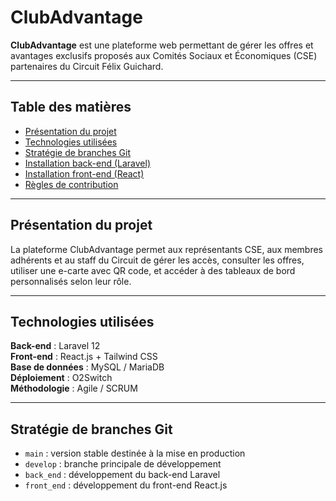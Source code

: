 # ClubAdvantage

**ClubAdvantage** est une plateforme web permettant de gérer les offres et avantages exclusifs proposés aux Comités Sociaux et Économiques (CSE) partenaires du Circuit Félix Guichard.

---

## Table des matières

- [Présentation du projet](#présentation-du-projet)
- [Technologies utilisées](#technologies-utilisées)
- [Stratégie de branches Git](#stratégie-de-branches-git)
- [Installation back-end (Laravel)](#installation-back-end-laravel)
- [Installation front-end (React)](#installation-front-end-react)
- [Règles de contribution](#règles-de-contribution)

---

## Présentation du projet

La plateforme ClubAdvantage permet aux représentants CSE, aux membres adhérents et au staff du Circuit de gérer les accès, consulter les offres, utiliser une e-carte avec QR code, et accéder à des tableaux de bord personnalisés selon leur rôle.

---

## Technologies utilisées

**Back-end** : Laravel 12  
**Front-end** : React.js + Tailwind CSS  
**Base de données** : MySQL / MariaDB  
**Déploiement** : O2Switch  
**Méthodologie** : Agile / SCRUM

---

## Stratégie de branches Git

- `main` : version stable destinée à la mise en production
- `develop` : branche principale de développement
- `back_end` : développement du back-end Laravel
- `front_end` : développement du front-end React.js